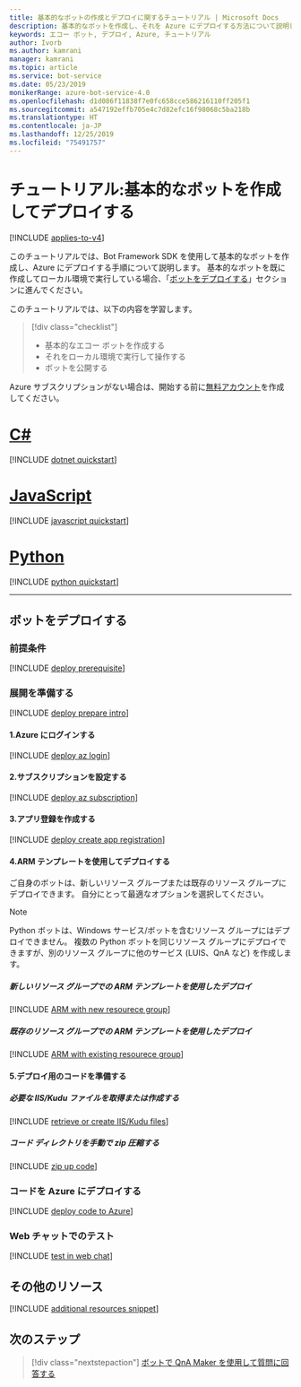 ```yaml
---
title: 基本的なボットの作成とデプロイに関するチュートリアル | Microsoft Docs
description: 基本的なボットを作成し、それを Azure にデプロイする方法について説明します。
keywords: エコー ボット, デプロイ, Azure, チュートリアル
author: Ivorb
ms.author: kamrani
manager: kamrani
ms.topic: article
ms.service: bot-service
ms.date: 05/23/2019
monikerRange: azure-bot-service-4.0
ms.openlocfilehash: d1d086f11838f7e0fc658cce586216110ff205f1
ms.sourcegitcommit: a547192effb705e4c7d82efc16f98068c5ba218b
ms.translationtype: HT
ms.contentlocale: ja-JP
ms.lasthandoff: 12/25/2019
ms.locfileid: "75491757"
---
```

# <a name="tutorial-create-and-deploy-a-basic-bot"></a>チュートリアル:基本的なボットを作成してデプロイする

[!INCLUDE [applies-to-v4](../includes/applies-to.md)]

このチュートリアルでは、Bot Framework SDK を使用して基本的なボットを作成し、Azure にデプロイする手順について説明します。 基本的なボットを既に作成してローカル環境で実行している場合、「[ボットをデプロイする](#deploy-your-bot)」セクションに進んでください。

このチュートリアルでは、以下の内容を学習します。

> [!div class="checklist"]
> * 基本的なエコー ボットを作成する
> * それをローカル環境で実行して操作する
> * ボットを公開する

Azure サブスクリプションがない場合は、開始する前に[無料アカウント](https://azure.microsoft.com/free/?WT.mc_id=A261C142F)を作成してください。

# <a name="ctabcsharp"></a>[C#](#tab/csharp)

[!INCLUDE [dotnet quickstart](~/includes/quickstart-dotnet.md)]

# <a name="javascripttabjavascript"></a>[JavaScript](#tab/javascript)

[!INCLUDE [javascript quickstart](~/includes/quickstart-javascript.md)]

# <a name="pythontabpython"></a>[Python](#tab/python)

[!INCLUDE [python quickstart](~/includes/quickstart-python.md)]

---

## <a name="deploy-your-bot"></a>ボットをデプロイする

### <a name="prerequisites"></a>前提条件
[!INCLUDE [deploy prerequisite](~/includes/deploy/snippet-prerequisite.md)]

### <a name="prepare-for-deployment"></a>展開を準備する
[!INCLUDE [deploy prepare intro](~/includes/deploy/snippet-prepare-deploy-intro.md)]

#### <a name="1-login-to-azure"></a>1.Azure にログインする
[!INCLUDE [deploy az login](~/includes/deploy/snippet-az-login.md)]

#### <a name="2-set-the-subscription"></a>2.サブスクリプションを設定する
[!INCLUDE [deploy az subscription](~/includes/deploy/snippet-az-set-subscription.md)]

#### <a name="3-create-an-app-registration"></a>3.アプリ登録を作成する
[!INCLUDE [deploy create app registration](~/includes/deploy/snippet-create-app-registration.md)]

#### <a name="4-deploy-via-arm-template"></a>4.ARM テンプレートを使用してデプロイする
ご自身のボットは、新しいリソース グループまたは既存のリソース グループにデプロイできます。 自分にとって最適なオプションを選択してください。

> [!NOTE]
> Python ボットは、Windows サービス/ボットを含むリソース グループにはデプロイできません。  複数の Python ボットを同じリソース グループにデプロイできますが、別のリソース グループに他のサービス (LUIS、QnA など) を作成します。
>

##### <a name="deploy-via-arm-template-with-new-resource-group"></a>**新しいリソース グループでの ARM テンプレートを使用したデプロイ**
[!INCLUDE [ARM with new resourece group](~/includes/deploy/snippet-ARM-new-resource-group.md)]

##### <a name="deploy-via-arm-template-with-existing-resource-group"></a>**既存のリソース グループでの ARM テンプレートを使用したデプロイ**
[!INCLUDE [ARM with existing resourece group](~/includes/deploy/snippet-ARM-existing-resource-group.md)]

#### <a name="5-prepare-your-code-for-deployment"></a>5.デプロイ用のコードを準備する
##### <a name="retrieve-or-create-necessary-iiskudu-files"></a>**必要な IIS/Kudu ファイルを取得または作成する**
[!INCLUDE [retrieve or create IIS/Kudu files](~/includes/deploy/snippet-IIS-Kudu-files.md)]

##### <a name="zip-up-the-code-directory-manually"></a>**コード ディレクトリを手動で zip 圧縮する**
[!INCLUDE [zip up code](~/includes/deploy/snippet-zip-code.md)]

### <a name="deploy-code-to-azure"></a>コードを Azure にデプロイする
[!INCLUDE [deploy code to Azure](~/includes/deploy/snippet-deploy-code-to-az.md)]

### <a name="test-in-web-chat"></a>Web チャットでのテスト
[!INCLUDE [test in web chat](~/includes/deploy/snippet-test-in-web-chat.md)]

## <a name="additional-resources"></a>その他のリソース

[!INCLUDE [additional resources snippet](~/includes/deploy/snippet-additional-resources.md)]

## <a name="next-steps"></a>次のステップ
> [!div class="nextstepaction"]
> [ボットで QnA Maker を使用して質問に回答する](bot-builder-tutorial-add-qna.md)
